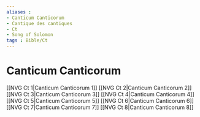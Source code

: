 ```yaml
---
aliases : 
- Canticum Canticorum
- Cantique des cantiques
- Ct
- Song of Solomon
tags : Bible/Ct
---
```


# Canticum Canticorum

[[NVG Ct 1|Canticum Canticorum 1]]
[[NVG Ct 2|Canticum Canticorum 2]]
[[NVG Ct 3|Canticum Canticorum 3]]
[[NVG Ct 4|Canticum Canticorum 4]]
[[NVG Ct 5|Canticum Canticorum 5]]
[[NVG Ct 6|Canticum Canticorum 6]]
[[NVG Ct 7|Canticum Canticorum 7]]
[[NVG Ct 8|Canticum Canticorum 8]]
